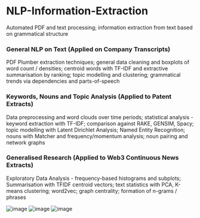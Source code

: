 # NLP-Information-Extraction
Automated PDF and text processing; information extraction from text based on grammatical structure

### General NLP on Text (Applied on Company Transcripts)
PDF Plumber extraction techniques; general data cleaning and boxplots of word count / densities; centroid words with TF-IDF and extractive summarisation by ranking; topic modelling and clustering; grammatical trends via dependencies and parts-of-speech

### Keywords, Nouns and Topic Analysis (Applied to Patent Extracts)
Data preprocessing and word clouds over time periods; statistical analysis - keyword extraction with TF-IDF; comparison against RAKE, GENSIM, Spacy; topic modelling with Latent Dirichlet Analysis; Named Entity Recognition; nouns with Matcher and frequency/momentum analysis; noun pairing and network graphs

### Generalised Research (Applied to Web3 Continuous News Extracts)
Exploratory Data Analysis - frequency-based histograms and subplots; Summarisation with TFIDF centroid vectors; text statistics with PCA, K-means clustering; word2vec; graph centrality; formation of n-grams / phrases

![image](https://user-images.githubusercontent.com/84533632/156854348-a912db9e-a78f-4860-9bd3-b6ea15b7ff2d.png)
![image](https://user-images.githubusercontent.com/84533632/156854291-9e43072d-2d2c-4eac-a44a-3882dfc09389.png)
![image](https://user-images.githubusercontent.com/84533632/157141857-22206cdb-0699-423b-9052-dfe9dac0075e.png)

